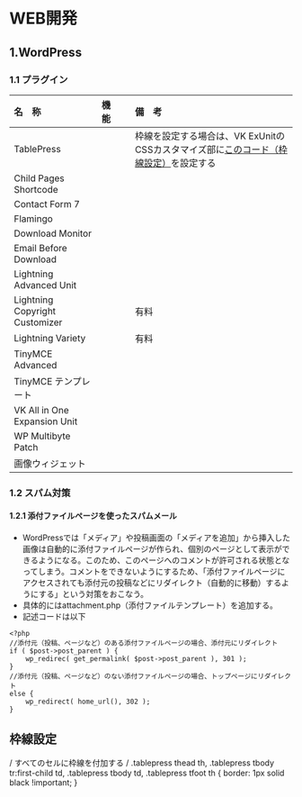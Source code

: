 # WEB開発
## 1.WordPress
### 1.1 プラグイン
|名　称　|	機　能　|	備　考　|
|:------|:------|:------|
|TablePress	||	枠線を設定する場合は、VK ExUnitのCSSカスタマイズ部に[このコード（枠線設定）](#枠線設定)を設定する|
|Child Pages Shortcode|||
|Contact Form 7	|||
|Flamingo|||
|Download Monitor|||
|Email Before Download|||
|Lightning Advanced Unit|||
|Lightning Copyright Customizer||有料|
|Lightning Variety||有料|
|TinyMCE Advanced|||
|TinyMCE テンプレート|||
|VK All in One Expansion Unit|||
|WP Multibyte Patch||　|
|画像ウィジェット||　|

### 1.2 スパム対策
#### 1.2.1 添付ファイルページを使ったスパムメール
- WordPressでは「メディア」や投稿画面の「メディアを追加」から挿入した画像は自動的に添付ファイルページが作られ、個別のページとして表示ができるようになる。このため、このページへのコメントが許可される状態となってしまう。コメントをできないようにするため、「添付ファイルページにアクセスされても添付元の投稿などにリダイレクト（自動的に移動）するようにする」という対策をおこなう。
- 具体的にはattachment.php（添付ファイルテンプレート）を追加する。
- 記述コードは以下

~~~
<?php
//添付元（投稿、ページなど）のある添付ファイルページの場合、添付元にリダイレクト
if ( $post->post_parent ) {
	wp_redirec( get_permalink( $post->post_parent ), 301 );
}
//添付元（投稿、ページなど）のない添付ファイルページの場合、トップページにリダイレクト
else {
	wp_redirect( home_url(), 302 );
}
~~~

<a name="枠線設定"></a>
## 枠線設定
/ すべてのセルに枠線を付加する /
.tablepress thead th,
.tablepress tbody tr:first-child td,
.tablepress tbody td,
.tablepress tfoot th {
border: 1px solid black !important;
}
